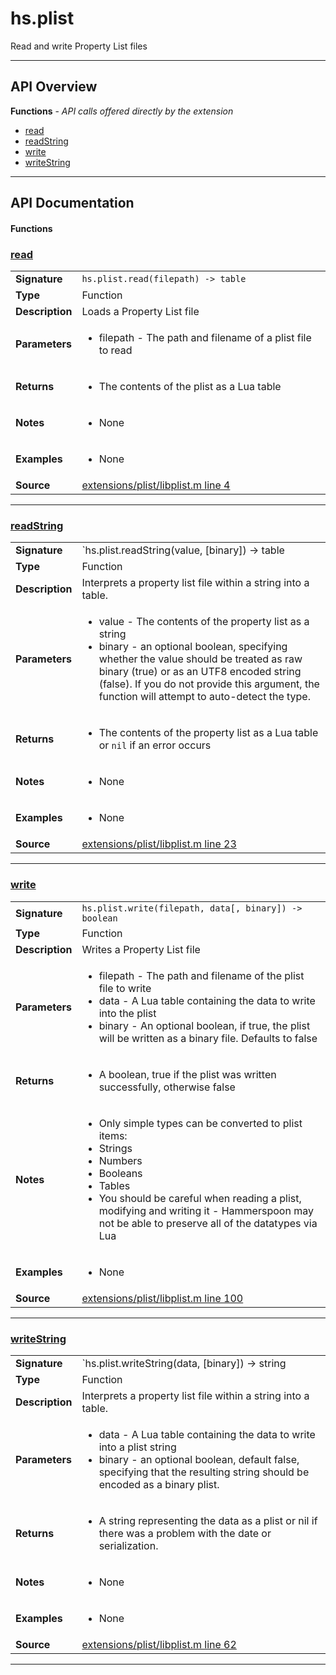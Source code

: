 # hs.plist

Read and write Property List files

---

## API Overview
**Functions** - _API calls offered directly by the extension_
 * [read](#read)
 * [readString](#readstring)
 * [write](#write)
 * [writeString](#writestring)


---

## API Documentation

#### Functions


### [read](#read)

|                                             |                                                                                     |
| --------------------------------------------|-------------------------------------------------------------------------------------|
| **Signature**                               | `hs.plist.read(filepath) -> table`                                                                    |
| **Type**                                    | Function                                                                     |
| **Description**                             | Loads a Property List file                                                                     |
| **Parameters**                              | <ul><li>filepath - The path and filename of a plist file to read</li></ul> |
| **Returns**                                 | <ul><li>The contents of the plist as a Lua table</li></ul>          |
| **Notes**                                   | <ul><li>None</li></ul> |
| **Examples**                                | <ul><li>None</li></ul> |
| **Source**                                  | [extensions/plist/libplist.m line 4](https://github.com/CommandPost/CommandPost-App/blob/master/extensions/plist/libplist.m#L4) |

---


### [readString](#readstring)

|                                             |                                                                                     |
| --------------------------------------------|-------------------------------------------------------------------------------------|
| **Signature**                               | `hs.plist.readString(value, [binary]) -> table | nil`                                                                    |
| **Type**                                    | Function                                                                     |
| **Description**                             | Interprets a property list file within a string into a table.                                                                     |
| **Parameters**                              | <ul><li>value  - The contents of the property list as a string</li><li>binary - an optional boolean, specifying whether the value should be treated as raw binary (true) or as an UTF8 encoded string (false). If you do not provide this argument, the function will attempt to auto-detect the type.</li></ul> |
| **Returns**                                 | <ul><li>The contents of the property list as a Lua table or `nil` if an error occurs</li></ul>          |
| **Notes**                                   | <ul><li>None</li></ul> |
| **Examples**                                | <ul><li>None</li></ul> |
| **Source**                                  | [extensions/plist/libplist.m line 23](https://github.com/CommandPost/CommandPost-App/blob/master/extensions/plist/libplist.m#L23) |

---


### [write](#write)

|                                             |                                                                                     |
| --------------------------------------------|-------------------------------------------------------------------------------------|
| **Signature**                               | `hs.plist.write(filepath, data[, binary]) -> boolean`                                                                    |
| **Type**                                    | Function                                                                     |
| **Description**                             | Writes a Property List file                                                                     |
| **Parameters**                              | <ul><li>filepath - The path and filename of the plist file to write</li><li>data - A Lua table containing the data to write into the plist</li><li>binary - An optional boolean, if true, the plist will be written as a binary file. Defaults to false</li></ul> |
| **Returns**                                 | <ul><li>A boolean, true if the plist was written successfully, otherwise false</li></ul>          |
| **Notes**                                   | <ul><li>Only simple types can be converted to plist items:</li><li> Strings</li><li> Numbers</li><li> Booleans</li><li> Tables</li><li>You should be careful when reading a plist, modifying and writing it - Hammerspoon may not be able to preserve all of the datatypes via Lua</li></ul> |
| **Examples**                                | <ul><li>None</li></ul> |
| **Source**                                  | [extensions/plist/libplist.m line 100](https://github.com/CommandPost/CommandPost-App/blob/master/extensions/plist/libplist.m#L100) |

---


### [writeString](#writestring)

|                                             |                                                                                     |
| --------------------------------------------|-------------------------------------------------------------------------------------|
| **Signature**                               | `hs.plist.writeString(data, [binary]) -> string | nil`                                                                    |
| **Type**                                    | Function                                                                     |
| **Description**                             | Interprets a property list file within a string into a table.                                                                     |
| **Parameters**                              | <ul><li>data - A Lua table containing the data to write into a plist string</li><li>binary - an optional boolean, default false, specifying that the resulting string should be encoded as a binary plist.</li></ul> |
| **Returns**                                 | <ul><li>A string representing the data as a plist or nil if there was a problem with the date or serialization.</li></ul>          |
| **Notes**                                   | <ul><li>None</li></ul> |
| **Examples**                                | <ul><li>None</li></ul> |
| **Source**                                  | [extensions/plist/libplist.m line 62](https://github.com/CommandPost/CommandPost-App/blob/master/extensions/plist/libplist.m#L62) |

---

